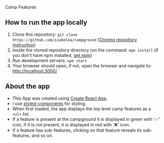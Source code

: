Camp Features


## How to run the app locally
1. Clone this repository: `git clone https://github.com/izabelka/campground` ([Cloning repository instruction](https://help.github.com/articles/cloning-a-repository/))
2. Inside the cloned repository directory run the command:
`npm install`
(if you don't have npm installed, [get npm](https://www.npmjs.com/get-npm))
3. Run development servers:
`npm start`
4. Your browser should open, if not, open the browser and navigate to: [http://localhost:3000/](http://localhost:3000/)

## About the app
- This App was created using [Create React App](https://github.com/facebookincubator/create-react-app).
- I use [styled-components](https://www.styled-components.com/) for styling.
- When first loaded, the app displays the top level camp features
as a `<ul>` list.
- If a feature is present at the campground it is displayed in green with '✅' icon,
if it is not present, it is displayed in red with '❌' icon.
- If a feature has sub-features, clicking on that feature reveals its sub-features, and so on.
